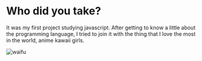  # Who did you take?
 
 It was my first project studying javascript. After getting to know a little about the programming language, I tried to join it with the thing that I love the most in the world, anime kawaii girls.

![waifu](https://user-images.githubusercontent.com/79723385/132247838-2741a7be-6bed-41df-bb59-a84657eae84d.png)
